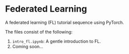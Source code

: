 # Federated Learning
A federated learning (FL) tutorial sequence using PyTorch. 

The files consist of the following: 
1. ```intro_fl.ipynb```: A gentle introduction to FL.
2. Coming soon...

